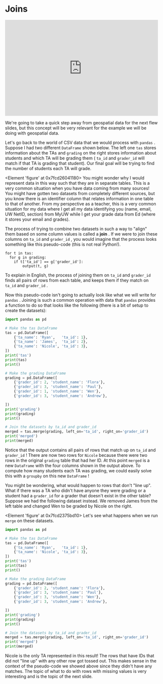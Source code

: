 # Joins

<div style="position: relative; padding-bottom: 62.5%; height: 0;">
    <iframe src="https://www.loom.com/share/45449525974a471ca97929ea5b13d2fc?sharedAppSource=personal_library" frameborder="0" webkitallowfullscreen mozallowfullscreen allowfullscreen style="position: absolute; top: 0; left: 0; width: 100%; height: 100%;"></iframe>
</div>

We're going to take a quick step away from geospatial data for the next flew slides, but this concept will be very relevant for the example we will be doing with geospatial data.

Let's go back to the world of CSV data that we would process with
`pandas`
. Suppose I had two different
`DataFrame`
shown below. The left one
`tas`
stores information about the TAs and
`grading`
on the right stores information about students and which TA will be grading them (
`ta_id`
and
`grader_id`
will match if that TA is grading that student). Our final goal will be trying to find the number of students each TA will grade.

<Element 'figure' at 0x7fcd26041180>
You might wonder why I would represent data in this way such that they are in separate tables. This is a very common situation when you have data coming from many sources! You might have gotten two datasets from completely different sources, but you know there is an identifier column that relates information in one table to that of another. From my perspective as a teacher, this is a very common situation for my data where I get all my data identifying you (name, email, UW NetID, section) from MyUW while I get your grade data from Ed (where it stores your email and grades).

The process of trying to combine two datasets in such a way to "align" them based on some column values is called a
**join**
. If we were to join these columns on
`ta_id`
and
`grader_id`
, you would imagine that the process looks something like this pseudo-code (this is not real Python!).

```text
for t in tas:
  for g in grading:
    if t['ta_id'] == g['grader_id']:
        output(t, g)

````

To explain in English, the process of joining them on
`ta_id`
and
`grader_id`
finds all pairs of rows from each table, and keeps them if they match on
`ta_id`
and
`grader_id`
.

Now this pseudo-code isn't going to actually look like what we will write for
`pandas`
. Joining is such a common operation with data that
`pandas`
provides a function to do so that looks like the following (there is a bit of setup to create the datasets):

```py
import pandas as pd

# Make the tas DataFrame
tas = pd.DataFrame([
    {'ta_name': 'Ryan',   'ta_id': 1},
    {'ta_name': 'James',  'ta_id': 2},
    {'ta_name': 'Nicole', 'ta_id': 3},
])
print('tas')
print(tas)
print()

# Make the grading DataFrame
grading = pd.DataFrame([
    {'grader_id': 2, 'student_name': 'Flora'},
    {'grader_id': 3, 'student_name': 'Paul'},
    {'grader_id': 1, 'student_name': 'Wen'},
    {'grader_id': 3, 'student_name': 'Andrew'},

])
print('grading')
print(grading)
print()

# Join the datasets by ta_id and grader_id
merged = tas.merge(grading, left_on='ta_id', right_on='grader_id')
print('merged')
print(merged)
```

Notice that the output contains all pairs of rows that match up on
`ta_id`
and
`grader_id`
! There are now two rows for
`Nicole`
because there were two rows in the original
`grading`
table that had her ID. At this point
`merged`
is a new
`DataFrame`
with the four columns shown in the output above. To compute how many students each TA was grading, we could easily solve this with a
`groupby`
on this new
`DataFrame`
!

You might be wondering, what would happen to rows that don't "line up". What if there was a TA who didn't have anyone they were grading or a student had a
`grader_id`
for a grader that doesn't exist in the other table? Suppose we had the following dataset instead. We removed James from the left table and changed Wen to be graded by Nicole on the right.

<Element 'figure' at 0x7fcd2375bd10>
Let's see what happens when we run
`merge`
on these datasets.

```py
import pandas as pd

# Make the tas DataFrame
tas = pd.DataFrame([
    {'ta_name': 'Ryan',   'ta_id': 1},
    {'ta_name': 'Nicole', 'ta_id': 3},
])
print('tas')
print(tas)
print()

# Make the grading DataFrame
grading = pd.DataFrame([
    {'grader_id': 2, 'student_name': 'Flora'},
    {'grader_id': 3, 'student_name': 'Paul'},
    {'grader_id': 3, 'student_name': 'Wen'},
    {'grader_id': 3, 'student_name': 'Andrew'},

])
print('grading')
print(grading)
print()

# Join the datasets by ta_id and grader_id
merged = tas.merge(grading, left_on='ta_id', right_on='grader_id')
print('merged')
print(merged)
```

Nicole is the only TA represented in this result! The rows that have IDs that did not "line up" with any other row got tossed out. This makes sense in the context of the pseudo-code we showed above since they didn't have any matches. The topic of what to do with rows with missing values is very interesting and is the topic of the next slide.

